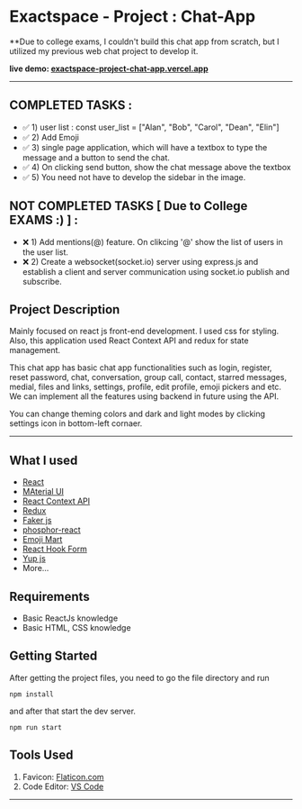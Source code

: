 # Exactspace - Project : Chat-App


**Due to college exams, I couldn't build this chat app from scratch, but I utilized my previous web chat project to develop it.


**live demo: [exactspace-project-chat-app.vercel.app](https://exactspace-project-chat-app.vercel.app/app)**


---



## COMPLETED TASKS : 

- ✅ 1) user list : const user_list = ["Alan", "Bob", "Carol", "Dean", "Elin"]
- ✅ 2) Add Emoji
- ✅ 3) single page application, which will have a textbox to type the message and a button to send the chat.
- ✅ 4) On clicking send button, show the chat message above the textbox
- ✅ 5) You need not have to develop the sidebar in the image. 




## NOT COMPLETED TASKS [ Due to College EXAMS :) ] :

- ❌ 1) Add mentions(@) feature. On clikcing '@' show the list of users in the user list.
- ❌ 2) Create a websocket(socket.io) server using express.js and establish a client and server communication using socket.io publish and subscribe.



## Project Description

Mainly focused on react js front-end development. I used css for styling. Also, this application used React Context API and redux for state management.

This chat app has basic chat app functionalities such as login, register, reset password, chat, conversation, group call, contact, starred messages, medial, files and links, settings, profile, edit profile, emoji pickers and etc. We can implement all the features using backend in future using the API. 

You can change theming colors and dark and light modes by clicking settings icon in bottom-left cornaer.

---

## What I used

- [React](https://reactjs.org/)
- [MAterial UI](https://mui.com/)
- [React Context API](https://legacy.reactjs.org/docs/context.html)
- [Redux](https://redux.js.org/)
- [Faker js](https://fakerjs.dev/)
- [phosphor-react](https://www.npmjs.com/package/phosphor-react)
- [Emoji Mart](https://www.npmjs.com/package/emoji-mart)
- [React Hook Form](https://react-hook-form.com/)
- [Yup js](https://www.npmjs.com/package/yup)
- More...

## Requirements

- Basic ReactJs knowledge
- Basic HTML, CSS knowledge

## Getting Started

After getting the project files, you need to go the file directory and run

```shell
npm install
```

and after that start the dev server.

```shell
npm run start
```

## Tools Used

1. Favicon: [Flaticon.com](https://www.flaticon.com/)
1. Code Editor: [VS Code](https://code.visualstudio.com/)

---



